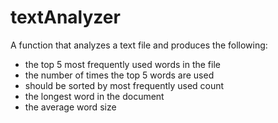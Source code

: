 # textAnalyzer

A function that analyzes a text file and produces the following:
- the top 5 most frequently used words in the file
- the number of times the top 5 words are used
- should be sorted by most frequently used count
- the longest word in the document
- the average word size
